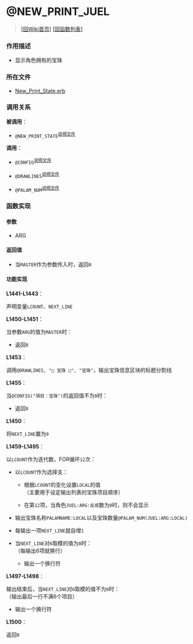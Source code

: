 ﻿# @NEW_PRINT_JUEL

> [\[回Wiki首页\]](/Wiki) [\[回函数列表\]](/Wiki/erasqn_wiki/function/README.md)

### 作用描述

+ 显示角色拥有的宝珠

### 所在文件

+ [New_Print_State.erb](/ERB/SHOP/New_Print_State.erb#L1440-L1500)

### 调用关系

**被调用**：

+ `@NEW_PRINT_STATE`<sup>[说明文件](/Wiki/erasqn_wiki/function/n/new_print_state.md)</sup>

**调用**：

+ `@CONFIG`<sup>[说明文件](/Wiki/erasqn_wiki/function/c/config.md)</sup>

+ `@DRAWLINES`<sup>[说明文件](/Wiki/erasqn_wiki/function/d/drawlines.md)</sup>

+ `@PALAM_NUM`<sup>[说明文件](/Wiki/erasqn_wiki/function/p/palam_num.md)</sup>

### 函数实现

#### 参数

+ ARG

#### 返回值

+ 当`MASTER`作为参数传入时，返回`0`

#### 功能实现

**L1441-L1443**：

声明变量`LCOUNT`、`NEXT_LINE`

**L1450-L1451**：

当参数`ARG`的值为`MASTER`时：

  + 返回`0`

**L1453**：

调用`@DRAWLINES, "□ 宝珠 □", "宝珠"`，输出宝珠信息区块的标题分割线

**L1455**：

当`@CONFIG("項目：宝珠")`的返回值不为`0`时：

  + 返回`0`

**L1450**：

将`NEXT_LINE`置为`0`

**L1459-L1495**：

以`LCOUNT`作为迭代数，FOR循环`12`次：

  + 以`LCOUNT`作为选择支：

    + 根据`LCOUNT`的变化设置`LOCAL`的值<br/>（主要用于设定输出列表的宝珠项目顺序）

    + 在第`12`项，当角色`JUEL:ARG:反感`数为`0`时，则不会显示

  + 输出宝珠名称`PALAMNAME:LOCAL`以及宝珠数量`@PALAM_NUM(JUEL:ARG:LOCAL)`

  + 每输出一项`NEXT_LINE`就自增`1`

  + 当`NEXT_LINE`对`6`取模的值为`0`时：<br/>（每输出6项就换行）

    + 输出一个换行符

**L1497-L1498**：

输出结束后，当`NEXT_LINE`对`6`取模的值不为`0`时：<br/>（输出最后一行不满6个项目）

  + 输出一个换行符

**L1500**：

返回`0`
